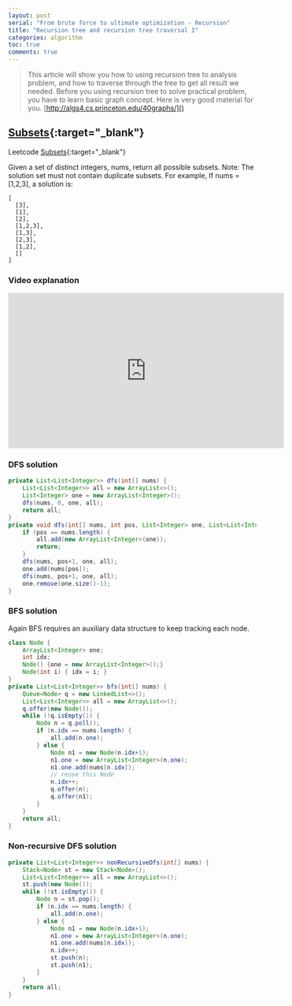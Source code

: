 ```yaml
---
layout: post 
serial: "From brute force to ultimate optimization - Recursion"
title: "Recursion tree and recursion tree traversal I"
categories: algorithm
toc: true
comments: true
---
```


> This article will show you how to using recursion tree to analysis problem, and how to traverse through the tree to get all result we needed. 
Before you using recursion tree to solve practical problem, you have to learn basic graph concept. Here is very good material for you. 
[http://algs4.cs.princeton.edu/40graphs/]()

## [Subsets](https://leetcode.com/problems/subsets/){:target="_blank"}
Leetcode [Subsets](https://leetcode.com/problems/subsets/){:target="_blank"}

Given a set of distinct integers, nums, return all possible subsets.
Note: The solution set must not contain duplicate subsets.
For example,
If nums = [1,2,3], a solution is:

```
[
  [3],
  [1],
  [2],
  [1,2,3],
  [1,3],
  [2,3],
  [1,2],
  []
]
```

### Video explanation

<iframe width="560" height="315" src="https://www.youtube.com/embed/rxitBSy8pZ0" frameborder="0" allowfullscreen></iframe>


### DFS solution

```java
private List<List<Integer>> dfs(int[] nums) {
    List<List<Integer>> all = new ArrayList<>();
    List<Integer> one = new ArrayList<Integer>();
    dfs(nums, 0, one, all);
    return all;
}
private void dfs(int[] nums, int pos, List<Integer> one, List<List<Integer>> all) {
    if (pos == nums.length) {
        all.add(new ArrayList<Integer>(one));
        return;
    }
    dfs(nums, pos+1, one, all); 
    one.add(nums[pos]);
    dfs(nums, pos+1, one, all); 
    one.remove(one.size()-1);
}
```

### BFS solution
Again BFS requires an auxiliary data structure to keep tracking each node.

```java
class Node {
    ArrayList<Integer> one;
    int idx;
    Node() {one = new ArrayList<Integer>();}
    Node(int i) { idx = i; }
}
private List<List<Integer>> bfs(int[] nums) {
    Queue<Node> q = new LinkedList<>();
    List<List<Integer>> all = new ArrayList<>();
    q.offer(new Node());
    while (!q.isEmpty()) {
        Node n = q.poll();
        if (n.idx == nums.length) {
            all.add(n.one);
        } else {
            Node n1 = new Node(n.idx+1);
            n1.one = new ArrayList<Integer>(n.one);
            n1.one.add(nums[n.idx]);
            // reuse this Node
            n.idx++;
            q.offer(n);
            q.offer(n1);
        }
    }
    return all;
}
```

### Non-recursive DFS solution

```java
private List<List<Integer>> nonRecursiveDfs(int[] nums) {
    Stack<Node> st = new Stack<Node>();
    List<List<Integer>> all = new ArrayList<>();
    st.push(new Node());
    while (!st.isEmpty()) {
        Node n = st.pop();
        if (n.idx == nums.length) {
            all.add(n.one);
        } else {
            Node n1 = new Node(n.idx+1);
            n1.one = new ArrayList<Integer>(n.one);
            n1.one.add(nums[n.idx]);
            n.idx++;
            st.push(n);
            st.push(n1);
        }
    }
    return all;
}
```
